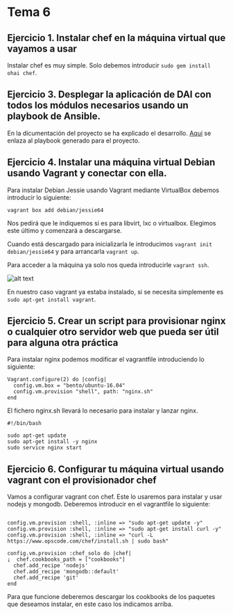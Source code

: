 # Tema 6

## Ejercicio 1. Instalar chef en la máquina virtual que vayamos a usar

Instalar chef es muy simple. Solo debemos introducir ```sudo gem install ohai chef```.




## Ejercicio 3. Desplegar la aplicación de DAI con todos los módulos necesarios usando un playbook de Ansible.

En la dicumentación del proyecto se ha explicado el desarrollo. [Aquí](https://github.com/jfranguerrero/IV/blob/master/ansible.yml) se enlaza al playbook generado para el proyecto.

## Ejercicio 4. Instalar una máquina virtual Debian usando Vagrant y conectar con ella.

Para instalar Debian Jessie usando Vagrant mediante VirtualBox debemos introducir lo siguiente:

```
vagrant box add debian/jessie64
```

Nos pedirá que le indiquemos si es para libvirt, lxc o virtualbox. Elegimos este último y comenzará a descargarse.

Cuando está descargado para inicializarla le introducimos ```vagrant init debian/jessie64``` y para arrancarla ```vagrant up```.

Para acceder a la máquina ya solo nos queda introducirle ```vagrant ssh```.

![alt text](http://i68.tinypic.com/2mxlb38.png)

En nuestro caso vagrant ya estaba instalado, si se necesita simplemente es ```sudo apt-get install vagrant```.

## Ejercicio 5. Crear un script para provisionar nginx o cualquier otro servidor web que pueda ser útil para alguna otra práctica

Para instalar nginx podemos modificar el vagrantfile introduciendo lo siguiente:

```
Vagrant.configure(2) do |config|
  config.vm.box = "bento/ubuntu-16.04"
  config.vm.provision "shell", path: "nginx.sh"
end
```

El fichero nginx.sh llevará lo necesario para instalar y lanzar nginx.

```
#!/bin/bash

sudo apt-get update
sudo apt-get install -y nginx
sudo service nginx start

```


## Ejercicio 6. Configurar tu máquina virtual usando vagrant con el provisionador chef

Vamos a configurar vagrant con chef. Este lo usaremos para instalar y usar nodejs y mongodb. Deberemos introducir en el vagrantfile lo siguiente:

```

config.vm.provision :shell, :inline => "sudo apt-get update -y"
config.vm.provision :shell, :inline => "sudo apt-get install curl -y"
config.vm.provision :shell, :inline => "curl -L https://www.opscode.com/chef/install.sh | sudo bash"

config.vm.provision :chef_solo do |chef|
¡  chef.cookbooks_path = ["cookbooks"]
  chef.add_recipe 'nodejs'
  chef.add_recipe 'mongodb::default'
  chef.add_recipe 'git'
end

```
Para que funcione deberemos descargar los cookbooks de los paquetes que deseamos instalar, en este caso los indicamos arriba.
